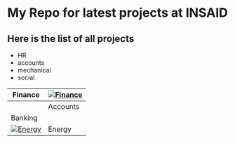 # My Repo for latest projects at INSAID

## Here is the list of all projects

- HR
- accounts
- mechanical
- social


|  Finance |  [![Finance](https://raw.githubusercontent.com/v-rao/demo/master/images/fin.jpg "Finance")](http://https://raw.githubusercontent.com/v-rao/demo/master/images/fin.jpg "Finance") |
| ------------ | ------------ |
|   |   Accounts|
|  Banking |   |
|  [![Energy](https://raw.githubusercontent.com/v-rao/demo/master/images/fin.jpg "Energy")](http://https://raw.githubusercontent.com/v-rao/demo/master/images/fin.jpg "Energy") |  Energy |

